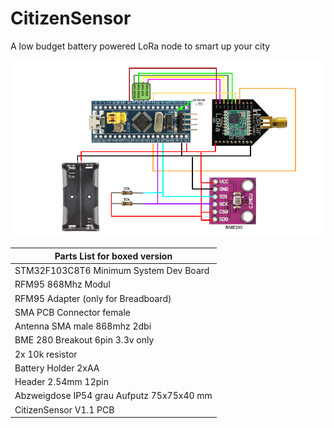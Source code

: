 # CitizenSensor
A low budget battery powered LoRa node to smart up your city

<p align="center">
    <img src="media/STM32LoraNode.png" alt="LoraNode Fritzing"/>
</p>

| Parts List for boxed version              |
|-------------------------------------------|
| STM32F103C8T6 Minimum System Dev Board    |
| RFM95 868Mhz Modul                        |
| RFM95 Adapter (only for Breadboard)       |
| SMA PCB Connector female                  |
| Antenna SMA male 868mhz 2dbi              |
| BME 280 Breakout 6pin 3.3v only           |
| 2x 10k resistor                           |
| Battery Holder 2xAA                       |
| Header 2.54mm 12pin                       |
| Abzweigdose IP54 grau Aufputz 75x75x40 mm |
| CitizenSensor V1.1 PCB                    |

